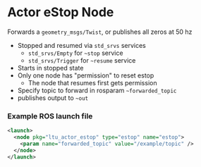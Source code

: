 # Actor eStop Node

Forwards a `geometry_msgs/Twist`, or publishes all zeros at 50 hz

- Stopped and resumed via `std_srvs` services
  - `std_srvs/Empty` for `~stop` service
  - `std_srvs/Trigger` for `~resume` service
- Starts in stopped state
- Only one node has "permission" to reset estop
  - The node that resumes first gets permission
- Specify topic to forward in rosparam `~forwarded_topic`
- publishes output to `~out`

### Example ROS launch file

```xml
<launch>
  <node pkg="ltu_actor_estop" type="estop" name="estop">
    <param name="forwarded_topic" value="/example/topic" />
  </node>
</launch>
```
